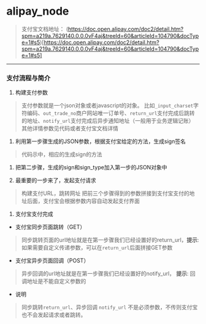 # alipay_node
> 支付宝文档地址： (https://doc.open.alipay.com/doc2/detail.htm?spm=a219a.7629140.0.0.0vF4aj&treeId=60&articleId=104790&docType=1#s5)[https://doc.open.alipay.com/doc2/detail.htm?spm=a219a.7629140.0.0.0vF4aj&treeId=60&articleId=104790&docType=1#s5]

---

### 支付流程与简介

1. 构建支付参数
> 支付参数就是一个json对象或者javascript的对象。
> 比如`_input_charset`字符编码、`out_trade_no`商户网站唯一订单号、`return_url`支付完成后跳转的地址、`notify_url`支付完成后异步通知地址（一般用于业务逻辑记账）
> 其他详情参数见代码或者支付宝文档详情

1. 利用第一步骤生成的JSON参数，根据支付宝给定的方法，生成sign签名
> 代码示中，相应的生成sign的方法

1. 把第二步骤，生成的sign和sign_type加入第一步的JSON对象中

1. 最重要的一步来了，发起支付请求
> 构建支付URL，跳转网址
> 把前三个步骤得到的参数拼接到支付宝支付的地址后面，支付宝会根据参数内容自动发起支付界面

1. 支付宝支付完成
- 支付宝同步页面跳转（GET）
> 同步跳转页面的url地址就是在第一步骤我们已经设置好的return_url，**提示**: 如果需要自定义传递参数，可以在`return_url`后面拼接GET参数
- 支付宝异步页面回调（POST）
> 异步回调的url地址就是在第一步骤我们已经设置好的notify_url， **提示**: 回调地址是不能自定义参数的
- 说明
> 同步跳转`return_url`、异步回调 `notify_url` 不是必须参数，不传则支付宝也不会发起请求或者跳转。
